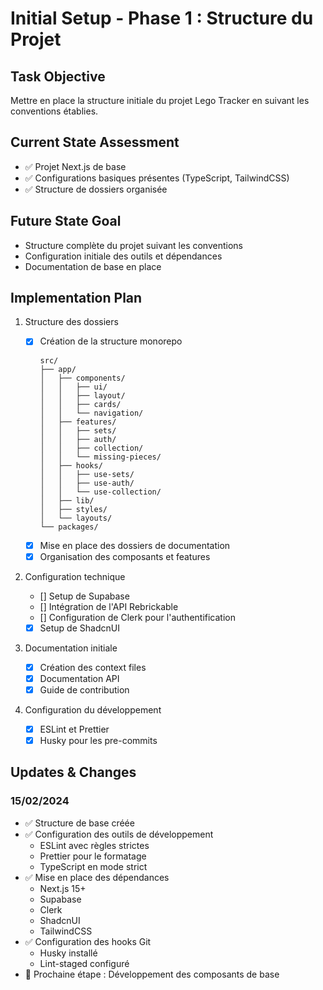 # Initial Setup - Phase 1 : Structure du Projet

## Task Objective

Mettre en place la structure initiale du projet Lego Tracker en suivant les conventions établies.

## Current State Assessment

- ✅ Projet Next.js de base
- ✅ Configurations basiques présentes (TypeScript, TailwindCSS)
- ✅ Structure de dossiers organisée

## Future State Goal

- Structure complète du projet suivant les conventions
- Configuration initiale des outils et dépendances
- Documentation de base en place

## Implementation Plan

1. Structure des dossiers

   - [x] Création de la structure monorepo
     ```
     src/
     ├── app/
     │   ├── components/
     │   │   ├── ui/
     │   │   ├── layout/
     │   │   ├── cards/
     │   │   └── navigation/
     │   ├── features/
     │   │   ├── sets/
     │   │   ├── auth/
     │   │   ├── collection/
     │   │   └── missing-pieces/
     │   ├── hooks/
     │   │   ├── use-sets/
     │   │   ├── use-auth/
     │   │   └── use-collection/
     │   ├── lib/
     │   ├── styles/
     │   └── layouts/
     └── packages/
     ```
   - [x] Mise en place des dossiers de documentation
   - [x] Organisation des composants et features

2. Configuration technique

   - [] Setup de Supabase
   - [] Intégration de l'API Rebrickable
   - [] Configuration de Clerk pour l'authentification
   - [x] Setup de ShadcnUI

3. Documentation initiale

   - [x] Création des context files
   - [x] Documentation API
   - [x] Guide de contribution

4. Configuration du développement
   - [x] ESLint et Prettier
   - [x] Husky pour les pre-commits

## Updates & Changes

### 15/02/2024

- ✅ Structure de base créée
- ✅ Configuration des outils de développement
  - ESLint avec règles strictes
  - Prettier pour le formatage
  - TypeScript en mode strict
- ✅ Mise en place des dépendances
  - Next.js 15+
  - Supabase
  - Clerk
  - ShadcnUI
  - TailwindCSS
- ✅ Configuration des hooks Git
  - Husky installé
  - Lint-staged configuré
- 📝 Prochaine étape : Développement des composants de base
